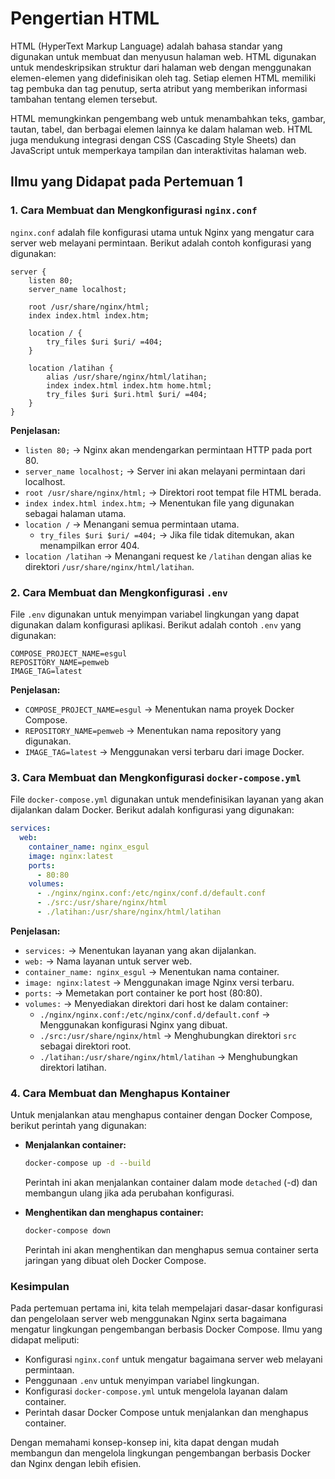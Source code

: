 # Pengertian HTML

HTML (HyperText Markup Language) adalah bahasa standar yang digunakan untuk membuat dan menyusun halaman web. HTML digunakan untuk mendeskripsikan struktur dari halaman web dengan menggunakan elemen-elemen yang didefinisikan oleh tag. Setiap elemen HTML memiliki tag pembuka dan tag penutup, serta atribut yang memberikan informasi tambahan tentang elemen tersebut.

HTML memungkinkan pengembang web untuk menambahkan teks, gambar, tautan, tabel, dan berbagai elemen lainnya ke dalam halaman web. HTML juga mendukung integrasi dengan CSS (Cascading Style Sheets) dan JavaScript untuk memperkaya tampilan dan interaktivitas halaman web.

## Ilmu yang Didapat pada Pertemuan 1

### 1. Cara Membuat dan Mengkonfigurasi `nginx.conf`
`nginx.conf` adalah file konfigurasi utama untuk Nginx yang mengatur cara server web melayani permintaan. Berikut adalah contoh konfigurasi yang digunakan:

```nginx
server {
    listen 80;
    server_name localhost;

    root /usr/share/nginx/html;
    index index.html index.htm;

    location / {
        try_files $uri $uri/ =404;
    }

    location /latihan {
        alias /usr/share/nginx/html/latihan;
        index index.html index.htm home.html;
        try_files $uri $uri.html $uri/ =404;
    }
}
```

**Penjelasan:**
- `listen 80;` → Nginx akan mendengarkan permintaan HTTP pada port 80.
- `server_name localhost;` → Server ini akan melayani permintaan dari localhost.
- `root /usr/share/nginx/html;` → Direktori root tempat file HTML berada.
- `index index.html index.htm;` → Menentukan file yang digunakan sebagai halaman utama.
- `location /` → Menangani semua permintaan utama.
  - `try_files $uri $uri/ =404;` → Jika file tidak ditemukan, akan menampilkan error 404.
- `location /latihan` → Menangani request ke `/latihan` dengan alias ke direktori `/usr/share/nginx/html/latihan`.

### 2. Cara Membuat dan Mengkonfigurasi `.env`
File `.env` digunakan untuk menyimpan variabel lingkungan yang dapat digunakan dalam konfigurasi aplikasi. Berikut adalah contoh `.env` yang digunakan:

```env
COMPOSE_PROJECT_NAME=esgul
REPOSITORY_NAME=pemweb
IMAGE_TAG=latest
```

**Penjelasan:**
- `COMPOSE_PROJECT_NAME=esgul` → Menentukan nama proyek Docker Compose.
- `REPOSITORY_NAME=pemweb` → Menentukan nama repository yang digunakan.
- `IMAGE_TAG=latest` → Menggunakan versi terbaru dari image Docker.

### 3. Cara Membuat dan Mengkonfigurasi `docker-compose.yml`
File `docker-compose.yml` digunakan untuk mendefinisikan layanan yang akan dijalankan dalam Docker. Berikut adalah konfigurasi yang digunakan:

```yaml
services:
  web:
    container_name: nginx_esgul
    image: nginx:latest
    ports:
      - 80:80
    volumes:
      - ./nginx/nginx.conf:/etc/nginx/conf.d/default.conf
      - ./src:/usr/share/nginx/html
      - ./latihan:/usr/share/nginx/html/latihan
```

**Penjelasan:**
- `services:` → Menentukan layanan yang akan dijalankan.
- `web:` → Nama layanan untuk server web.
- `container_name: nginx_esgul` → Menentukan nama container.
- `image: nginx:latest` → Menggunakan image Nginx versi terbaru.
- `ports:` → Memetakan port container ke port host (80:80).
- `volumes:` → Menyediakan direktori dari host ke dalam container:
  - `./nginx/nginx.conf:/etc/nginx/conf.d/default.conf` → Menggunakan konfigurasi Nginx yang dibuat.
  - `./src:/usr/share/nginx/html` → Menghubungkan direktori `src` sebagai direktori root.
  - `./latihan:/usr/share/nginx/html/latihan` → Menghubungkan direktori latihan.

### 4. Cara Membuat dan Menghapus Kontainer
Untuk menjalankan atau menghapus container dengan Docker Compose, berikut perintah yang digunakan:

- **Menjalankan container:**
  ```sh
  docker-compose up -d --build
  ```
  Perintah ini akan menjalankan container dalam mode `detached` (-d) dan membangun ulang jika ada perubahan konfigurasi.

- **Menghentikan dan menghapus container:**
  ```sh
  docker-compose down
  ```
  Perintah ini akan menghentikan dan menghapus semua container serta jaringan yang dibuat oleh Docker Compose.

### Kesimpulan
Pada pertemuan pertama ini, kita telah mempelajari dasar-dasar konfigurasi dan pengelolaan server web menggunakan Nginx serta bagaimana mengatur lingkungan pengembangan berbasis Docker Compose. Ilmu yang didapat meliputi:
- Konfigurasi `nginx.conf` untuk mengatur bagaimana server web melayani permintaan.
- Penggunaan `.env` untuk menyimpan variabel lingkungan.
- Konfigurasi `docker-compose.yml` untuk mengelola layanan dalam container.
- Perintah dasar Docker Compose untuk menjalankan dan menghapus container.

Dengan memahami konsep-konsep ini, kita dapat dengan mudah membangun dan mengelola lingkungan pengembangan berbasis Docker dan Nginx dengan lebih efisien.